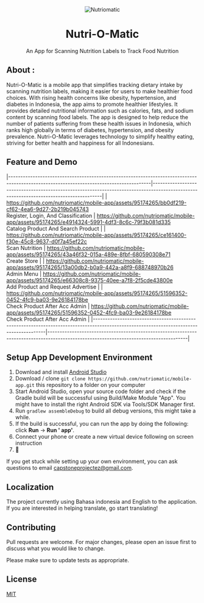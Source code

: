 <div align="center">
  <img src="https://avatars.githubusercontent.com/u/169359353?s=200&v=4" alt="Nutriomatic">
  <h1>Nutri-O-Matic</h1>
  <p> An App for Scanning Nutrition Labels to Track Food Nutrition</p>
</div>

## About :

Nutri-O-Matic is a mobile app that simplifies tracking dietary intake by scanning nutrition labels, making it easier for
users to make healthier food choices. With rising health concerns like obesity, hypertension, and diabetes in Indonesia,
the app aims to promote healthier lifestyles. It provides detailed nutritional information such as calories, fats, and
sodium content by scanning food labels. The app is designed to help reduce the number of patients suffering from these
health issues in Indonesia, which ranks high globally in terms of diabetes, hypertension, and obesity prevalence.
Nutri-O-Matic leverages technology to simplify healthy eating, striving for better health and happiness for all
Indonesians.

## Feature and Demo
|----------------------------------------------------------------------------------------------------------------------------------------|---------------------------------------------------------------------------------------------------------------------------------------|
| https://github.com/nutriomatic/mobile-app/assets/95174265/bb0df219-cf62-4ea6-9d27-2b219b045743<br/>Register, Login, And Classification | https://github.com/nutriomatic/mobile-app/assets/95174265/e4914324-5991-4df3-8c6c-79f3b081d335<br/>Catalog Product And Search Product |
| https://github.com/nutriomatic/mobile-app/assets/95174265/ce161400-f30e-45c8-9637-d0f7a45ef22c<br/>Scan Nutrition                      | https://github.com/nutriomatic/mobile-app/assets/95174265/43a46f32-015a-489e-8fbf-680590308e71<br/>Create Store                       |
| https://github.com/nutriomatic/mobile-app/assets/95174265/13a00db2-b0a9-442a-a8f9-688748970b26<br/>Admin Menu                          | https://github.com/nutriomatic/mobile-app/assets/95174265/e66308c8-9375-40ee-a7f8-2f5cde43800e<br/>Add Product and Request Advertise  |
| https://github.com/nutriomatic/mobile-app/assets/95174265/51596352-0452-4fc9-ba03-9e26184178be<br/>Check Product After Acc Admin       | https://github.com/nutriomatic/mobile-app/assets/95174265/51596352-0452-4fc9-ba03-9e26184178be<br/>Check Product After Acc Admin      |
|----------------------------------------------------------------------------------------------------------------------------------------|---------------------------------------------------------------------------------------------------------------------------------------|


## Setup App Development Environment

1. Download and install [Android Studio](https://developer.android.com/studio)
3. Download / clone `git clone https://github.com/nutriomatic/mobile-app.git` this repository to a folder on your computer
4. Start Android Studio, open your source code folder and check if the Gradle build will be
   successful using Build/Make
   Module "App". You might have to install the right Android SDK via Tools/SDK Manager first.
5. Run `gradlew assembleDebug` to build all debug versions, this might take a while.
6. If the build is successful, you can run the app by doing the following: click **Run** -> **Run '
   app'**.
7. Connect your phone or create a new virtual device following on screen instruction
10. :tada:

If you get stuck while setting up your own environment, you can ask questions to
email [capstoneprojectez@gmail.com](mailto:capstoneprojectez@gmail.com).

[//]: # ()

[//]: # (## Testing Dev Releases)

[//]: # ()

[//]: # (We are using [Github Actions]&#40;https://github.com/home-assistant/android/actions&#41; to perform continuous integration both)

[//]: # (by unit testing, deploying dev releases)

[//]: # (to [Play Store Beta]&#40;https://play.google.com/apps/testing/io.homeassistant.companion.android&#41; and final releases to)

[//]: # (the [Play Store]&#40;https://play.google.com/store/apps/details?id=io.homeassistant.companion.android&#41; when we release. To)

[//]: # (help test out a specific feature/fixes users can find the APK on the Actions page for each pull request, this debug APK)

[//]: # (can be installed side-by-side the production or beta builds.)

## Localization

The project currently using Bahasa indonesia and English to the
application. If you are interested in helping translate, go start translating!

## Contributing

Pull requests are welcome. For major changes, please open an issue first
to discuss what you would like to change.

Please make sure to update tests as appropriate.

## License

[MIT](https://choosealicense.com/licenses/mit/)